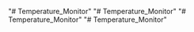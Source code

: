 "# Temperature_Monitor" 
"# Temperature_Monitor" 
"# Temperature_Monitor" 
"# Temperature_Monitor" 
